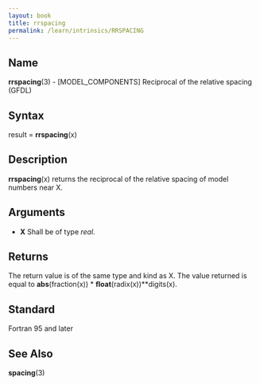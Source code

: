 ```yaml
---
layout: book
title: rrspacing
permalink: /learn/intrinsics/RRSPACING
---
```

## __Name__

__rrspacing__(3) - \[MODEL\_COMPONENTS\] Reciprocal of the relative spacing
(GFDL)

## __Syntax__

result = __rrspacing__(x)

## __Description__

__rrspacing__(x) returns the reciprocal of the relative spacing of model
numbers near X.

## __Arguments__

  - __X__
    Shall be of type _real_.

## __Returns__

The return value is of the same type and kind as X. The value returned
is equal to __abs__(fraction(x)) \* __float__(radix(x))\*\*digits(x).

## __Standard__

Fortran 95 and later

## __See Also__

__spacing__(3)
